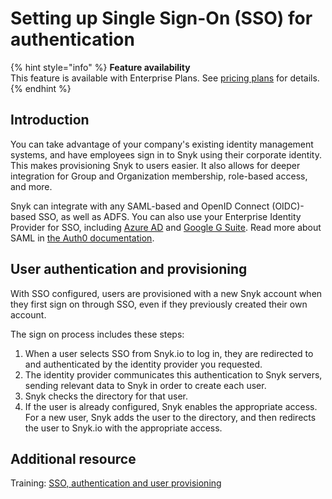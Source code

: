 # Setting up Single Sign-On (SSO) for authentication

{% hint style="info" %}
**Feature availability**\
This feature is available with Enterprise Plans. See [pricing plans](https://snyk.io/plans/) for details.
{% endhint %}

## Introduction

You can take advantage of your company's existing identity management systems, and have employees sign in to Snyk using their corporate identity. This makes provisioning Snyk to users easier. It also allows for deeper integration for Group and Organization membership, role-based access, and more.

Snyk can integrate with any SAML-based and OpenID Connect (OIDC)-based SSO, as well as ADFS. You can also use your Enterprise Identity Provider for SSO, including [Azure AD](https://docs.microsoft.com/en-us/azure/active-directory/fundamentals/active-directory-whatis) and [Google G Suite](https://community.snowflake.com/s/article/configuring-g-suite-as-an-identity-provider). Read more about SAML in [the Auth0 documentation](https://auth0.com/docs/protocols/saml).

## User authentication and provisioning

With SSO configured, users are provisioned with a new Snyk account when they first sign on through SSO, even if they previously created their own account.

The sign on process includes these steps:

1. When a user selects SSO from Snyk.io to log in, they are redirected to and authenticated by the identity provider you requested.
2. The identity provider communicates this authentication to Snyk servers, sending relevant data to Snyk in order to create each user.
3. Snyk checks the directory for that user.
4. If the user is already configured, Snyk enables the appropriate access. For a new user, Snyk adds the user to the directory, and then redirects the user to Snyk.io with the appropriate access.

## Additional resource

Training: [SSO, authentication and user provisioning](https://training.snyk.io/courses/sso)
